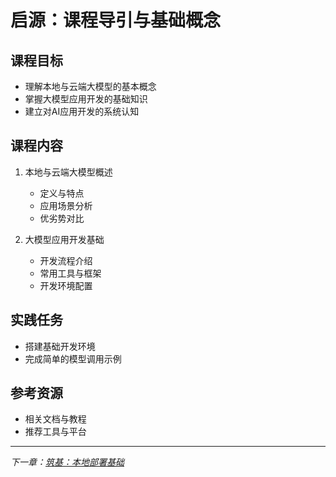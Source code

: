 # 启源：课程导引与基础概念

## 课程目标
- 理解本地与云端大模型的基本概念
- 掌握大模型应用开发的基础知识
- 建立对AI应用开发的系统认知

## 课程内容
1. 本地与云端大模型概述
   - 定义与特点
   - 应用场景分析
   - 优劣势对比

2. 大模型应用开发基础
   - 开发流程介绍
   - 常用工具与框架
   - 开发环境配置

## 实践任务
- 搭建基础开发环境
- 完成简单的模型调用示例

## 参考资源
- 相关文档与教程
- 推荐工具与平台

---
*下一章：[筑基：本地部署基础](./3.2_筑基.md)* 